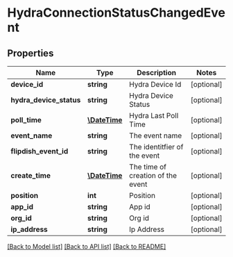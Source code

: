 # HydraConnectionStatusChangedEvent

## Properties
Name | Type | Description | Notes
------------ | ------------- | ------------- | -------------
**device_id** | **string** | Hydra Device Id | [optional] 
**hydra_device_status** | **string** | Hydra Device Status | [optional] 
**poll_time** | [**\DateTime**](\DateTime.md) | Hydra Last Poll Time | [optional] 
**event_name** | **string** | The event name | [optional] 
**flipdish_event_id** | **string** | The identitfier of the event | [optional] 
**create_time** | [**\DateTime**](\DateTime.md) | The time of creation of the event | [optional] 
**position** | **int** | Position | [optional] 
**app_id** | **string** | App id | [optional] 
**org_id** | **string** | Org id | [optional] 
**ip_address** | **string** | Ip Address | [optional] 

[[Back to Model list]](../README.md#documentation-for-models) [[Back to API list]](../README.md#documentation-for-api-endpoints) [[Back to README]](../README.md)


